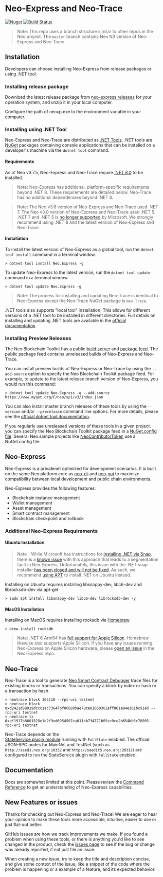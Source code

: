 <!-- markdownlint-enable -->
# Neo-Express and Neo-Trace

[![Nuget](https://img.shields.io/nuget/v/Neo.Express)](https://www.nuget.org/packages/Neo.Express/)
[![Build Status](https://dev.azure.com/ngdenterprise/Build/_apis/build/status/neo-project.neo-express?branchName=master)](https://dev.azure.com/ngdenterprise/Build/_build/latest?definitionId=2&branchName=master)

> Note: This repo uses a branch structure similar to other repos in the Neo project.
> The `master` branch contains Neo N3 version of Neo-Express and Neo-Trace.

## Installation

Developers can choose installing Neo-Express from release packages or using .NET tool.

### Installing release package

Download the latest release package from [neo-express releases](https://github.com/neo-project/neo-express/releases) for your operation system, and unzip it in your local computer.

Configure the path of neoxp.exe to the environment variable in your computer. 

### Installing using .NET Tool

Neo-Express and Neo-Trace are distributed as
[.NET Tools](https://docs.microsoft.com/en-us/dotnet/core/tools/global-tools).
.NET tools are [NuGet](https://nuget.org) packages containing console applications
that can be installed on a developer's machine via the `dotnet tool` command.

#### Requirements

As of Neo v3.7.5, Neo-Express and Neo-Trace require
[.NET 8.0](https://dotnet.microsoft.com/en-us/download/dotnet/8.0) to be installed. 

> Note: Neo-Express has additional, platform-specific requirements beyond .NET 8.
> These requirements are detailed below.
> Neo-Trace has no additional dependencies beyond .NET 8.

> Note: The Neo v3.6 version of Neo-Express and Neo-Trace used .NET 7.
> The Neo v3.0 version of Neo-Express and Neo-Trace used .NET 5.
> .NET 7 and .NET 5 is [no longer supported](https://dotnet.microsoft.com/en-us/platform/support/policy/dotnet-core) by Microsoft.
> We strongly recommend using .NET 8 and the latest version of Neo-Express and Neo-Trace.

#### Installation

To install the latest version of Neo-Express as a global tool, run the
`dotnet tool install` command in a terminal window.

``` shell
> dotnet tool install Neo.Express -g
```

To update Neo-Express to the latest version, run the `dotnet tool update`
command in a terminal window.

``` shell
> dotnet tool update Neo.Express -g
```

> Note: The process for installing and updating Neo-Trace is identical to Neo-Express
> except the Neo-Trace NuGet package is `Neo.Trace`.

.NET tools also supports "local tool" installation. This allows for different
versions of a .NET tool to be installed in different directories.
Full details on installing and updating .NET tools are available in the
[official documentation](https://docs.microsoft.com/en-us/dotnet/core/tools/global-tools).

### Installing Preview Releases

The Neo Blockchain Toolkit has a public
[build server](https://dev.azure.com/ngdenterprise/Build/_build) and
[package feed](https://dev.azure.com/ngdenterprise/Build/_artifacts).
The public package feed contains unreleased builds of Neo-Express and Neo-Trace.

You can install preview builds of Neo-Express or Neo-Trace by using the `--add-source`
option to specify the Neo Blockchain Toolkit package feed.
For example, to update to the latest release branch version of Neo-Express, you would run this command:

``` shell
> dotnet tool update Neo.Express -g --add-source https://www.myget.org/F/neo/api/v3/index.json
```

You can also install master branch releases of these tools by using the `--version`
and/or `--prerelease` command line options. For more details, please see the
[official dotnet tool documentation](https://docs.microsoft.com/en-us/dotnet/core/tools/global-tools#install-a-specific-tool-version).

If you regularly use unreleased versions of these tools in a given project,
you can specify the Neo Blockchain Toolkit package feed in a 
[NuGet.config file](https://docs.microsoft.com/en-us/nuget/consume-packages/configuring-nuget-behavior#changing-config-settings).
Several Neo sample projects like 
[NeoContributorToken](https://github.com/ngdenterprise/neo-contrib-token)
use a NuGet.config file.

## Neo-Express

Neo-Express is a privatenet optimized for development scenarios. 
It is built on the same Neo platform core as
[neo-cli](https://docs.neo.org/docs/en-us/node/cli/setup.html) and
[neo-gui](https://docs.neo.org/docs/en-us/node/gui/install.html)
to maximize compatibility between local development and public chain environments.

Neo-Express provides the following features:

- Blockchain instance management
- Wallet management
- Asset management
- Smart contract management
- Blockchain checkpoint and rollback

### Additional Neo-Express Requirements

#### Ubuntu Installation

> Note：While Microsoft has instructions for 
> [installing .NET via Snap](https://docs.microsoft.com/en-us/dotnet/core/install/linux-snap),
> there is a [known issue](https://github.com/dotnet/runtime/issues/3775#issuecomment-534263315)
> with this approach that leads to a segmentation fault in Neo Express.
> Unfortunately, this issue with the .NET snap installer
> [has been closed and will not be fixed](https://github.com/dotnet/runtime/issues/3775#issuecomment-888676286).
> As such, we recommend [using APT](https://docs.microsoft.com/en-us/dotnet/core/install/linux-ubuntu)
> to install .NET on Ubuntu instead.

Installing on Ubuntu requires installing libsnappy-dev, libc6-dev and librocksdb-dev via apt-get

``` shell
> sudo apt install libsnappy-dev libc6-dev librocksdb-dev -y
```

#### MacOS Installation

Installing on MacOS requires installing rocksdb via [Homebrew](https://brew.sh/)

``` shell
> brew install rocksdb
```

> Note: .NET 6 Arm64 has [full support for Apple Silicon](https://devblogs.microsoft.com/dotnet/announcing-net-6/#arm64).
> Homebrew likewise also supports Apple Silicon. If you have any issues running Neo-Express on Apple Silicon hardware,
> please [open an issue](https://github.com/neo-project/neo-express/issues) in the Neo-Express repo.

## Neo-Trace

Neo-Trace is a tool to generate
[Neo Smart Contract Debugger](https://github.com/neo-project/neo-debugger)
trace files for existing blocks or transactions. You can specify a block by index or hash
or a transaction by hash.

```
> neotrace block 365110 --rpc-uri testnet
> neotrace block 0xd2421d88919dccc1ac73647bf06089bae78ce02060302eff861a04e381bc91ad --rpc-uri testnet
> neotrace tx 0xef1917b8601828e1d2f3ed0954907ea611cb734771609ce0ce2b654bb5c78005--rpc-uri testnet
```

Neo-Trace depends on the  
[StateService plugin module](https://github.com/neo-project/neo-modules/tree/master/src/StateService)
running with `FullState` enabled. The official JSON-RPC nodes for MainNet and TestNet
(such as `http://seed1.neo.org:10332` and `http://seed1t5.neo.org:20332`) are configured to
run the StateService plugin with `FullState` enabled.

## Documentation

Docs are somewhat limited at this point. Please review the
[Command Reference](docs/command-reference.md) to get an understanding of
Neo-Express capabilities.

## New Features or issues

Thanks for checking out Neo-Express and Neo-Trace!  We are eager to hear your opinion to make these tools more accessible, intuitive, easier to use or just flat-out better.

GitHub issues are how we track improvements we make. If you found a problem when using these tools, or there is anything you'd like to see changed in the product, check the [issues page](https://github.com/neo-project/neo-express/issues) to see if the bug or change was already reported, if not just file an issue.

When creating a new issue, try to keep the title and description concise, and give some context of the issue, like a snippet of the code where the problem is happening or a example of a feature, and its expected behavior.
